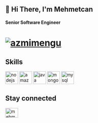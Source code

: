 ## 👋 Hi There, I'm Mehmetcan

#### Senior Software Engineer

<h1>
    <a href="https://twitter.com/azmimengu" target="_blank"> 
    <img src= "https://github-readme-stats.vercel.app/api?username=mehmetcangulesci&hide=[%22issues%22,%22contribs%22]&show_icons=true&title_color=fff&icon_color=79ff97&text_color=9f9f9f&bg_color=151515" alt="azmimengu"> </img>
    </a>
</h1>

## Skills
<p align="left">
<a href="https://nodejs.org" target="_blank"> <img src="https://devicons.github.io/devicon/devicon.git/icons/nodejs/nodejs-original-wordmark.svg" alt="nodejs" width=40 height=40/></a>
<a href="https://aws.amazon.com" target="_blank"> <img src="https://devicon.dev/devicon.git/icons/amazonwebservices/amazonwebservices-original-wordmark.svg" width=40 height=40 alt="amazon web services"/></a>
<a href="https://www.java.com" target="_blank"> <img src="https://devicon.dev/devicon.git/icons/java/java-original-wordmark.svg" width=40 height=40 alt="java"/></a>
<a href="https://www.mongodb.com" target="_blank"> <img src="https://devicon.dev/devicon.git/icons/mongodb/mongodb-original-wordmark.svg" width=40 height=40 alt="mongodb"/></a>
<a href="https://www.mysql.com" target="_blank"> <img src="https://devicon.dev/devicon.git/icons/mysql/mysql-original-wordmark.svg" width=40 height=40 alt="mysql"/></a>

## Stay connected
<p align="left">
<a href="https://www.linkedin.com/in/mehmetcangulesci" target="_blank"><img align="center" src="https://cdn.jsdelivr.net/npm/simple-icons@3.0.1/icons/linkedin.svg" alt="mehmetcangulesci" height="30" width="40" /></a>
</p>
